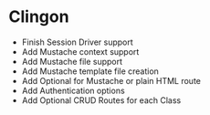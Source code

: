 # Clingon

* Finish Session Driver support
* Add Mustache context support
* Add Mustache file support
* Add Mustache template file creation
* Add Optional for Mustache or plain HTML route
* Add Authentication options
* Add Optional CRUD Routes for each Class